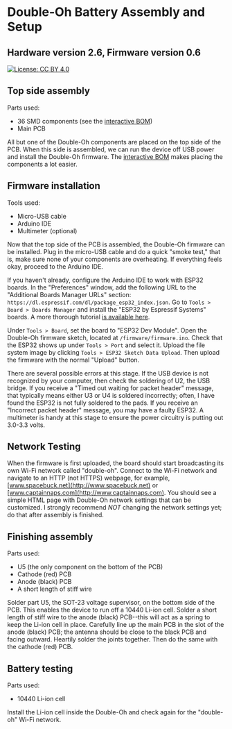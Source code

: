# Double-Oh Battery Assembly and Setup

## Hardware version 2.6, Firmware version 0.6

[![License: CC BY 4.0](https://img.shields.io/badge/License-CC%20BY%204.0-lightgrey.svg)](https://creativecommons.org/licenses/by/4.0/)

## Top side assembly

Parts used:
- 36 SMD components (see the [interactive BOM](/hardware/bom/ibom.html))
- Main PCB

All but one of the Double-Oh components are placed on the top side of the PCB. When this side is assembled, we can run the device off USB power and install the Double-Oh firmware. The [interactive BOM](/hardware/bom/ibom.html) makes placing the components a lot easier.

## Firmware installation

Tools used:
- Micro-USB cable
- Arduino IDE
- Multimeter (optional)

Now that the top side of the PCB is assembled, the Double-Oh firmware can be installed. Plug in the micro-USB cable and do a quick "smoke test," that is, make sure none of your components are overheating. If everything feels okay, proceed to the Arduino IDE.

If you haven't already, configure the Arduino IDE to work with ESP32 boards. In the "Preferences" window, add the following URL to the "Additional Boards Manager URLs" section: `https://dl.espressif.com/dl/package_esp32_index.json`. Go to `Tools > Board > Boards Manager` and install the "ESP32 by Espressif Systems" boards. A more thorough tutorial [is available here](https://randomnerdtutorials.com/installing-the-esp32-board-in-arduino-ide-windows-instructions/).

Under `Tools > Board`, set the board to "ESP32 Dev Module". Open the Double-Oh firmware sketch, located at `/firmware/firmware.ino`. Check that the ESP32 shows up under `Tools > Port` and select it. Upload the file system image by clicking `Tools > ESP32 Sketch Data Upload`. Then upload the firmware with the normal "Upload" button.

There are several possible errors at this stage. If the USB device is not recognized by your computer, then check the soldering of U2, the USB bridge. If you receive a "Timed out waiting for packet header" message, that typically means either U3 or U4 is soldered incorrectly; often, I have found the ESP32 is not fully soldered to the pads. If you receive an "Incorrect packet header" message, you may have a faulty ESP32. A multimeter is handy at this stage to ensure the power circuitry is putting out 3.0-3.3 volts.

## Network Testing

When the firmware is first uploaded, the board should start broadcasting its own Wi-Fi network called "double-oh". Connect to the Wi-Fi network and navigate to an HTTP (not HTTPS) webpage, for example, [www.spacebuck.net](http://www.spacebuck.net) or [www.captainnaps.com](http://www.captainnaps.com). You should see a simple HTML page with Double-Oh network settings that can be customized. I strongly recommend _NOT_ changing the network settings yet; do that after assembly is finished.

## Finishing assembly

Parts used:
- U5 (the only component on the bottom of the PCB)
- Cathode (red) PCB
- Anode (black) PCB
- A short length of stiff wire

Solder part U5, the SOT-23 voltage supervisor, on the bottom side of the PCB. This enables the device to run off a 10440 Li-ion cell. Solder a short length of stiff wire to the anode (black) PCB--this will act as a spring to keep the Li-ion cell in place. Carefully line up the main PCB in the slot of the anode (black) PCB; the antenna should be close to the black PCB and facing outward. Heartily solder the joints together. Then do the same with the cathode (red) PCB.

## Battery testing

Parts used:
- 10440 Li-ion cell

Install the Li-ion cell inside the Double-Oh and check again for the "double-oh" Wi-Fi network.